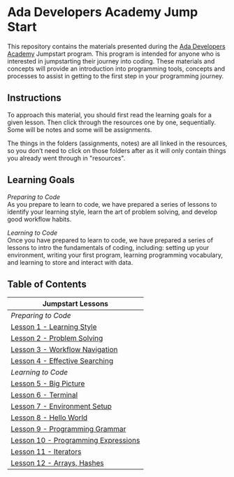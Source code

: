 # Ada Developers Academy Jump Start

This repository contains the materials presented during the [Ada Developers Academy](http://adadevelopersacademy.org) Jumpstart program. This program is intended for anyone who is interested in jumpstarting their journey into coding. These materials and concepts will provide an introduction into programming tools, concepts and processes to assist in getting to the first step in your programming journey.

## Instructions
To approach this material, you should first read the learning goals for a given lesson. Then click through the resources one by one, sequentially. Some will be notes and some will be assignments.

The things in the folders (assignments, notes) are all linked in the resources, so you don’t need to click on those folders after as it will only contain things you already went through in "resources".

## Learning Goals
_Preparing to Code_  
As you prepare to learn to code, we have prepared a series of lessons to identify your learning style, learn the art of problem solving, and develop good workflow habits.

_Learning to Code_  
Once you have prepared to learn to code, we have prepared a series of lessons to intro the fundamentals of coding, including: setting up your environment, writing your first program, learning programming vocabulary, and learning to store and interact with data.

## Table of Contents
| Jumpstart Lessons
|----------------------------------
| _Preparing to Code_
| [Lesson 1 - Learning Style](lessons/01-learning-style/)
| [Lesson 2 - Problem Solving](lessons/02-problem-solving/)
| [Lesson 3 - Workflow Navigation](lessons/03-workflow/)
| [Lesson 4 - Effective Searching](lessons/04-effective-searching/)
| _Learning to Code_ |
| [Lesson 5 - Big Picture](lessons/05-big-picture/)
| [Lesson 6 - Terminal](lessons/06-terminal/)
| [Lesson 7 - Environment Setup](lessons/06-environment-setup/)
| [Lesson 8 - Hello World](lessons/08-hello-world/)
| [Lesson 9 - Programming Grammar](lessons/09-programming-grammar/)
| [Lesson 10 - Programming Expressions](lessons/10-programming-expressions/)
| [Lesson 11 - Iterators](lessons/11-iterators/)
| [Lesson 12 - Arrays, Hashes](lessons/12-basic-data-structs/)
